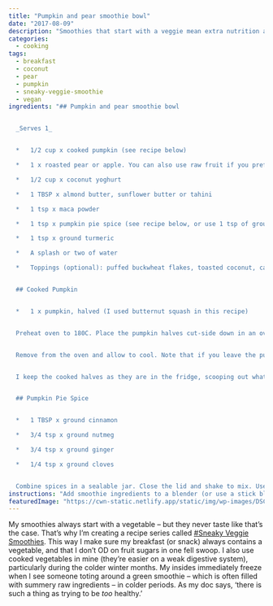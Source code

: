 ```yaml
---
title: "Pumpkin and pear smoothie bowl"
date: "2017-08-09"
description: "Smoothies that start with a veggie mean extra nutrition and reduced fructose."
categories: 
  - cooking
tags: 
  - breakfast
  - coconut
  - pear
  - pumpkin
  - sneaky-veggie-smoothie
  - vegan
ingredients: "## Pumpkin and pear smoothie bowl


  _Serves 1_


  *   1/2 cup x cooked pumpkin (see recipe below)

  *   1 x roasted pear or apple. You can also use raw fruit if you prefer, or substitute 1/2 cup of unsweetened apple puree

  *   1/2 cup x coconut yoghurt

  *   1 TBSP x almond butter, sunflower butter or tahini

  *   1 tsp x maca powder

  *   1 tsp x pumpkin pie spice (see recipe below, or use 1 tsp of ground cinnamon, plus a pinch of ginger and nutmeg if you have them)

  *   1 tsp x ground turmeric

  *   A splash or two of water

  *   Toppings (optional): puffed buckwheat flakes, toasted coconut, cacao nibs


  ## Cooked Pumpkin


  *   1 x pumpkin, halved (I used butternut squash in this recipe)


  Preheat oven to 180C. Place the pumpkin halves cut-side down in an oven dish and add 2-cm of water. Cook for 1 hour, or until cooked through. Pierce with a fork to check when they’re done.


  Remove from the oven and allow to cool. Note that if you leave the pumpkin in the pan to cool, they’ll suck up the water as they go. It’s not an issue, but if you want a ‘drier’ result, you can drain the water or remove the pumpkin from the dish to cool.


  I keep the cooked halves as they are in the fridge, scooping out what I need for smoothies.


  ## Pumpkin Pie Spice


  *   1 TBSP x ground cinnamon

  *   3/4 tsp x ground nutmeg

  *   3/4 tsp x ground ginger

  *   1/4 tsp x ground cloves


  Combine spices in a sealable jar. Close the lid and shake to mix. Use what you need and store the rest. You can also increase the amounts to make a bigger batch in one go."
instructions: "Add smoothie ingredients to a blender (or use a stick blender). Blend until smooth but thick, adding a small amount of water to achieve desired consistency. Sprinkle over any toppings and serve."
featuredImage: "https://cwn-static.netlify.app/static/img/wp-images/DSC_0148-2-e1508666106795.jpg"
---
```


My smoothies always start with a vegetable – but they never taste like that’s the case. That’s why I’m creating a recipe series called [#Sneaky Veggie Smoothies](https://cookingwithnothing.com/tag/sneaky-veggie-smoothie/). This way I make sure my breakfast (or snack) always contains a vegetable, and that I don’t OD on fruit sugars in one fell swoop. I also use cooked vegetables in mine (they’re easier on a weak digestive system), particularly during the colder winter months. My insides immediately freeze when I see someone toting around a green smoothie – which is often filled with summery raw ingredients – in colder periods. As my doc says, ‘there is such a thing as trying to be _too_ healthy.’
